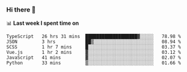 ### Hi there 👋

<!--
**DBvc/DBvc** is a ✨ _special_ ✨ repository because its `README.md` (this file) appears on your GitHub profile.

Here are some ideas to get you started:

- 🔭 I’m currently working on ...
- 🌱 I’m currently learning ...
- 👯 I’m looking to collaborate on ...
- 🤔 I’m looking for help with ...
- 💬 Ask me about ...
- 📫 How to reach me: ...
- 😄 Pronouns: ...
- ⚡ Fun fact: ...
-->

📊 **Last week I spent time on**
<!--START_SECTION:waka-->

```text
TypeScript   26 hrs 31 mins  ███████████████████▓░░░░░   78.98 %
JSON         3 hrs           ██▒░░░░░░░░░░░░░░░░░░░░░░   08.94 %
SCSS         1 hr 7 mins     █░░░░░░░░░░░░░░░░░░░░░░░░   03.37 %
Vue.js       1 hr 2 mins     ▓░░░░░░░░░░░░░░░░░░░░░░░░   03.12 %
JavaScript   41 mins         ▓░░░░░░░░░░░░░░░░░░░░░░░░   02.07 %
Python       33 mins         ▒░░░░░░░░░░░░░░░░░░░░░░░░   01.66 %
```

<!--END_SECTION:waka-->
